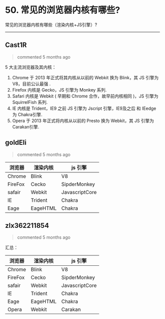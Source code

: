 
 # 50. 常见的浏览器内核有哪些? 
 常见的浏览器内核有哪些（渲染内核+JS引擎）? 
 ***
## Cast1R 
 > commented 5 months ago 

5 大主流浏览器及其内核：
1. Chrome 于 2013 年正式将其内核从以前的 Webkit 换为 Blink，其 JS 引擎为 V8，目前公认最强 .
2. Firefox 内核是 Gecko，JS 引擎为 Monkey 系列.
3. Safari 内核是 Webkit ( 早期和 Chrome 合作，故早前内核相同 )，JS 引擎为 SquirrelFish 系列.
4. IE 内核是 Trident，IE9 之前 JS 引擎为 Jscript 引擎，IE9及之后 和 IEedge 为 Chakra引擎.
5. Opera 于 2013 年正式将内核从以前的 Presto 换为 Webkit，其 JS 引擎为 Carakan引擎.
## goldEli 
 > commented 5 months ago 

| 浏览器 | 渲染内核 | js 引擎 |
| --- | ----------- |----------- |
| Chrome | Blink | V8 |
| FireFox | Cecko | SipderMonkey |
| safair | Webkit | JavascriptCore |
| IE | Trident | Chakra |
| Eage | EageHTML | Chakra |
## zlx362211854 
 > commented 5 months ago 

汇总：

浏览器 | 渲染内核 | js 引擎
-- | -- | --
Chrome | Blink | V8
FireFox | Cecko | SipderMonkey
safair | Webkit | JavascriptCore
IE | Trident | Chakra
Eage | EageHTML | Chakra
Opera | Webkit | Carakan
